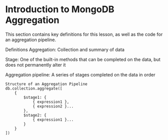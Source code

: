 # Introduction to MongoDB Aggregation
This section contains key definitions for this lesson, as well as the code for an aggregation pipeline.

Definitions
Aggregation: Collection and summary of data

Stage: One of the built-in methods that can be completed on the data, but does not permanently alter it

Aggregation pipeline: A series of stages completed on the data in order

    Structure of an Aggregation Pipeline
    db.collection.aggregate([
        {
            $stage1: {
                { expression1 },
                { expression2 }...
            },
            $stage2: {
                { expression1 }...
            }
        }
    ])
